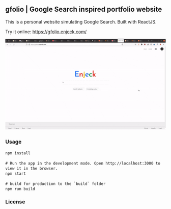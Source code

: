 ## gfolio | Google Search inspired portfolio website

This is a personal website simulating Google Search. Built with ReactJS.

Try it online: https://gfolio.enjeck.com/

<kbd>
<img src="screenshots/gfolio.gif"  />
 </kbd>

### Usage
```
npm install

# Run the app in the development mode. Open http://localhost:3000 to view it in the browser.
npm start

# build for production to the `build` folder
npm run build
```

### License

